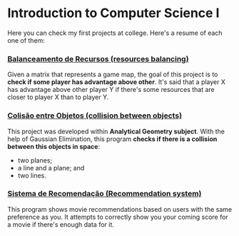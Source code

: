 # Introduction to Computer Science I 
Here you can check my first projects at college. Here's a resume of each one of them:

### **[Balanceamento de Recursos (resources balancing)](https://github.com/henriquesqs/Graduation-codes/blob/master/Introduction%20to%20Computer%20Science%20I/BalanceamentoRecursos.c)**
Given a matrix that represents a game map, the goal of this project is to **check if some player has advantage above other**. It's said that a player X has advantage above other player Y if there's some resources that are closer to player X than to player Y.

### **[Colisão entre Objetos (collision between objects)](https://github.com/henriquesqs/Graduation-codes/blob/master/Introduction%20to%20Computer%20Science%20I/ColisaoEntreObjetos.c)**
This project was developed within **Analytical Geometry subject**. With the help of Gaussian Elimination, this program **checks if there is a collision between this objects in space**:
- two planes; 
- a line and a plane; and 
- two lines.

### **[Sistema de Recomendação (Recommendation system)](https://github.com/henriquesqs/Graduation-codes/blob/master/Introduction%20to%20Computer%20Science%20I/SistemaRecomendacao.c)**
This program shows movie recommendations based on users with the same preference as you. It attempts to correctly show you your coming score for a movie if there's enough data for it.
